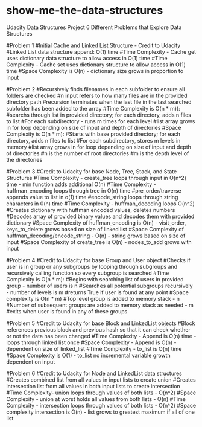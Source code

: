 # show-me-the-data-structures
Udacity Data Structures Project
6 Different Problems that Explore Data Structures

#Problem 1 #Initial Cache and Linked List Structure - Credit to Udacity #Linked List data structure append: O(1) time #Time Complexity - Cache get uses dictionary data structure to allow access in O(1) time #Time Complexity - Cache set uses dictionary structure to allow access in O(1) time #Space Complexity is O(n) - dictionary size grows in proportion to input

#Problem 2 #Recursively finds filenames in each subfolder to ensure all folders are checked #n input refers to how many files are in the provided directory path #recursion terminates when the last file in the last searched subfolder has been added to the array #Time Complexity is O(n * m)): #searchs through list in provided directory; for each directory, adds n files to list #For each subdirectory - runs m times for each level #list array grows in for loop depending on size of input and depth of directories #Space Complexity is O(n * m): #Starts with base provided directory; for each directory, adds n files to list #For each subdirectory, stores m levels in memory #list array grows in for loop depending on size of input and depth of directories #n is the number of root directories #m is the depth level of the directories

#Problem 3 #Credit to Udacity for base Node, Tree, Stack, and State Structures #Time Complexity - create_tree loops through input in O(n^2) time - min function adds additional O(n) #Time Complexity - huffman_encoding loops through tree in O(n) time #pre_order/traverse appends value to list in o(1) time #encode_string loops through string characters in 0(n) time #Time Complexity - huffman_decoding loops O(n^2) #Creates dictionary with huffman encoded values, deletes numbers #Decodes array of provided binary values and decodes them with provided dictionary #Space Complexity of huffman_encoding is O(n) - visit_order, keys_to_delete grows based on size of linked list #Space Complexity of huffman_decoding/encode_string - O(n) - string grows based on size of input #Space Complexity of create_tree is O(n) - nodes_to_add grows with input

#Problem 4 #Credit to Udacity for base Group and User object #Checks if user is in group or any subgroups by looping through subgroups and recursively calling function so every subgroup is searched #Time Complexity is O(n * m): #Begins with searching list of users in provided group - number of users is n #Searches all potential subgroups recursively - number of levels is m #returns True if user is found at any point #Space complexity is O(n * m) #Top level group is added to memory stack - n #Number of subsequent groups are added to memory stack as needed - m #exits when user is found in any of these groups

#Problem 5 #Credit to Udacity for base Block and LinkedList objects #Block references previous block and previous hash so that it can check whether or not the data has been changed #Time Complexity - Append is O(n) time - loops through linked list once #Space Complexity - Append is O(n) - dependent on size of linked_list #Time Complexity - to_list is O(n) time #Space Complexity is O(1) - to_list no incremental variable growth dependent on input

#Problem 6 #Credit to Udacity for Node and LinkedList data structures #Creates combined list from all values in input lists to create union #Creates intersection list from all values in both input lists to create intersection #Time Complexity- union loops through values of both lists - O(n^2) #Space Complexity - union at worst holds all values from both lists - O(n) #Time Complexity - intersection loops through values of both lists - O(n^2) #Space complexity intersection is O(n) - list grows to greatest maximum if all of one list
